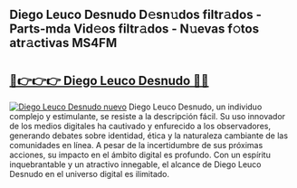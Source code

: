 ## Diego Leuco Desnudo D𝚎sn𝚞dos filtr𝚊dos - Parts-mda Vid𝚎os filtr𝚊dos - N𝚞evas f𝚘tos atr𝚊ctivas MS4FM

# <h2><a href="http://mb0ue4.tromn.icu/?c=Diego+Leuco+Desnudo">🔗👉👉👉 Diego Leuco Desnudo 🔗🔗</a></h2>

[![Diego Leuco Desnudo nuevo](https://i.imgur.com/pEAQMta.gif)](http://mb0ue4.tromn.icu/?c=Diego+Leuco+Desnudo)
Diego Leuco Desnudo, un individuo complejo y estimulante, se resiste a la descripción fácil. Su uso innovador de los medios digitales ha cautivado y enfurecido a los observadores, generando debates sobre identidad, ética y la naturaleza cambiante de las comunidades en línea. A pesar de la incertidumbre de sus próximas acciones, su impacto en el ámbito digital es profundo. Con un espíritu inquebrantable y un atractivo innegable, el alcance de Diego Leuco Desnudo en el universo digital es ilimitado.
